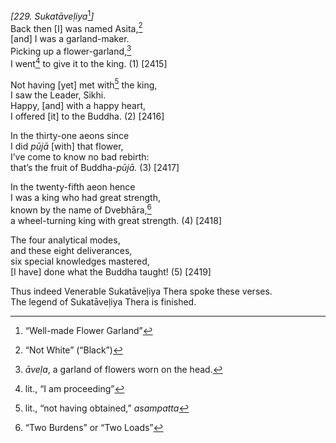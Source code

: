 *\[229. Sukatāveḷiya*[^1]*\]*  
Back then \[I\] was named Asita,[^2]  
\[and\] I was a garland-maker.  
Picking up a flower-garland,[^3]  
I went[^4] to give it to the king. (1) \[2415\]

Not having \[yet\] met with[^5] the king,  
I saw the Leader, Sikhi.  
Happy, \[and\] with a happy heart,  
I offered \[it\] to the Buddha. (2) \[2416\]

In the thirty-one aeons since  
I did *pūjā* \[with\] that flower,  
I’ve come to know no bad rebirth:  
that’s the fruit of Buddha-*pūjā.* (3) \[2417\]

In the twenty-fifth aeon hence  
I was a king who had great strength,  
known by the name of Dvebhāra,[^6]  
a wheel-turning king with great strength. (4) \[2418\]

The four analytical modes,  
and these eight deliverances,  
six special knowledges mastered,  
\[I have\] done what the Buddha taught! (5) \[2419\]

Thus indeed Venerable Sukatāveḷiya Thera spoke these verses.  
The legend of Sukatāveḷiya Thera is finished.  
[^1]: “Well-made Flower Garland”  
[^2]: “Not White” (“Black”)  
[^3]: *āveḷa*, a garland of flowers worn on the head.  
[^4]: lit., “I am proceeding”  
[^5]: lit., “not having obtained,” *asampatta*  
[^6]: “Two Burdens” or “Two Loads”
